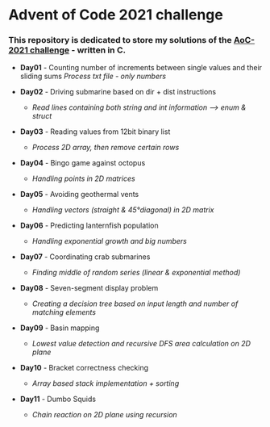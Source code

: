 # Advent of Code 2021 challenge

### This repository is dedicated to store my solutions of the [AoC-2021 challenge](https://adventofcode.com/2021) - written in C.


-   **Day01** - Counting number of increments between single values and their sliding sums
*Process txt file - only numbers*

-   **Day02** - Driving submarine based on dir + dist instructions
    -   *Read lines containing both string and int information --> enum & struct*

-   **Day03** - Reading values from 12bit binary list
    -   *Process 2D array, then remove certain rows*

-   **Day04** - Bingo game against octopus
    -   *Handling points in 2D matrices*

-   **Day05** - Avoiding geothermal vents
    -   *Handling vectors (straight & 45°diagonal) in 2D matrix*

-   **Day06** - Predicting lanternfish population
    -   *Handling exponential growth and big numbers*

-   **Day07** - Coordinating crab submarines
    -   *Finding middle of random series (linear & exponential method)*

-   **Day08** - Seven-segment display problem
    -   *Creating a decision tree based on input length and number of matching elements*

-   **Day09** - Basin mapping
    -   *Lowest value detection and recursive DFS area calculation on 2D plane*

-   **Day10** - Bracket correctness checking
    -   *Array based stack implementation + sorting*

-   **Day11** - Dumbo Squids
    -   *Chain reaction on 2D plane using recursion*

